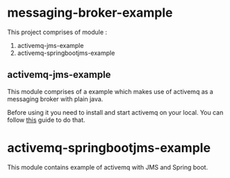 # messaging-broker-example

This project comprises of module : 

1. activemq-jms-example
2. activemq-springbootjms-example

## activemq-jms-example
This module comprises of a example which makes use of activemq as a messaging broker with plain java.

Before using it you need to install and start activemq on your local. You can follow [this](https://medium.com/@gauravingalkar/getting-started-with-activemq-installing-and-getting-web-console-running-e9aca136a60e ) guide to do that. 

# activemq-springbootjms-example
This module contains example of activemq with JMS and Spring boot.